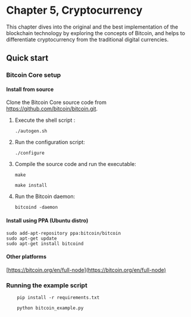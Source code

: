 # Chapter 5, Cryptocurrency
 
 This chapter dives into the original and the best implementation of the blockchain technology by exploring the concepts of Bitcoin, and helps to differentiate cryptocurrency from the traditional digital currencies.

## Quick start

### Bitcoin Core setup

#### Install from source

Clone the Bitcoin Core source code from https://github.com/bitcoin/bitcoin.git. 

1. Execute the shell script : 

    `./autogen.sh` 

2. Run the configuration script: 

    `./configure` 

3. Compile the source code and run the executable: 

    ```
    make 

    make install 
    ```
    
4. Run the Bitcoin daemon: 

    `bitcoind -daemon`

#### Install using PPA (Ubuntu distro)

    sudo add-apt-repository ppa:bitcoin/bitcoin
    sudo apt-get update
    sudo apt-get install bitcoind

#### Other platforms
[https://bitcoin.org/en/full-node](https://bitcoin.org/en/full-node)

### Running the example script

```
    pip install -r requirements.txt

    python bitcoin_example.py

```

